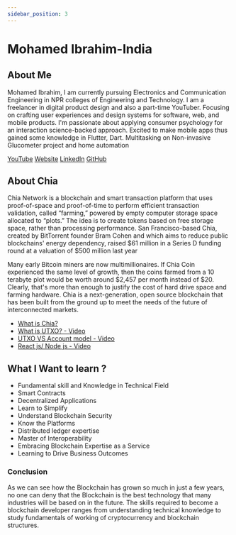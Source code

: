 ```yaml
---
sidebar_position: 3
---
```


# Mohamed Ibrahim-India

## About Me

Mohamed Ibrahim, I am currently pursuing Electronics and Communication Engineering in NPR colleges of Engineering and Technology. I am a freelancer in digital product design and also a part-time YouTuber. Focusing on crafting user experiences and design systems for software, web, and mobile products. I'm passionate about applying consumer psychology for an interaction science-backed approach. Excited to make mobile apps thus gained some knowledge in Flutter, Dart. Multitasking on Non-invasive Glucometer project and home automation

[YouTube](https://www.youtube.com/channel/UCbhnTR20ifwVL7vINXs02cA)
[Website](https://ibu-ux.web.app/)
[LinkedIn](www.linkedin.com/in/mohamedibrahim8270)
[GitHub](https://github.com/mohamed8270)


## About Chia

Chia Network is a blockchain and smart transaction platform that uses proof-of-space and proof-of-time to perform efficient transaction validation, called “farming,” powered by empty computer storage space allocated to “plots.” The idea is to create tokens based on free storage space, rather than processing performance. San Francisco-based Chia, created by BitTorrent founder Bram Cohen and which aims to reduce public blockchains' energy dependency, raised $61 million in a Series D funding round at a valuation of $500 million last year

Many early Bitcoin miners are now multimillionaires. If Chia Coin experienced the same level of growth, then the coins farmed from a 10 terabyte plot would be worth around $2,457 per month instead of $20. Clearly, that's more than enough to justify the cost of hard drive space and farming hardware. Chia is a next-generation, open source blockchain that has been built from the ground up to meet the needs of the future of interconnected markets.

- [What is Chia?](https://docs.chia.net/docs/01introduction/what-is-chia)
- [What is UTXO? - Video](https://www.youtube.com/watch?v=VT2o4KCEbes)
- [UTXO VS Account model - Video](https://www.youtube.com/watch?v=85y5uN4styQ)
- [React js/ Node js - Video](https://www.youtube.com/watch?v=v0t42xBIYIs)

## What I Want to learn ?

-  Fundamental skill and Knowledge in Technical Field
-  Smart Contracts
-  Decentralized Applications
-  Learn to Simplify
-  Understand Blockchain Security
-  Know the Platforms
-  Distributed ledger expertise
-  Master of Interoperability
-  Embracing Blockchain Expertise as a Service
-  Learning to Drive Business Outcomes

### Conclusion

As we can see how the Blockchain has grown so much in just a few years, no one can deny that the Blockchain is the best technology that many industries will be based on in the future. The skills required to become a blockchain developer ranges from understanding technical knowledge to study fundamentals of working of cryptocurrency and blockchain structures.

